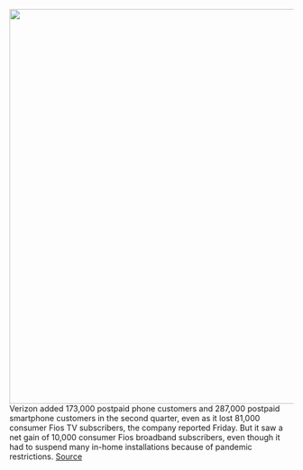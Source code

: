 <img src='https://cdn.vox-cdn.com/thumbor/fNxBsa91ObXhukdGFtSByTkdyiQ=/0x0:2040x1360/1200x800/filters:focal(857x517:1183x843)/cdn.vox-cdn.com/uploads/chorus_image/image/67102885/acastro_200109_1777_verizon_0003.0.0.jpg' width='700px' /><br/>
Verizon added 173,000 postpaid phone customers and 287,000 postpaid smartphone customers in the second quarter, even as it lost 81,000 consumer Fios TV subscribers, the company reported Friday. But it saw a net gain of 10,000 consumer Fios broadband subscribers, even though it had to suspend many in-home installations because of pandemic restrictions.
<a href='https://www.theverge.com/2020/7/24/21336979/verizon-broadband-device-revenue-fios-wireless-sales'> Source <a/>